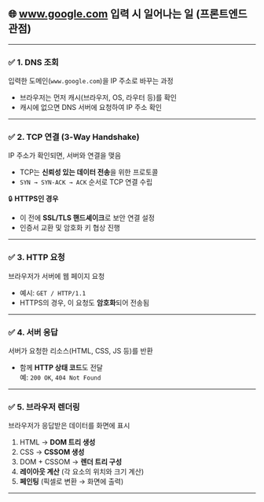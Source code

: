 ## 🌐 www.google.com 입력 시 일어나는 일 (프론트엔드 관점)

---

### ✅ 1. DNS 조회

입력한 도메인(`www.google.com`)을 IP 주소로 바꾸는 과정

- 브라우저는 먼저 캐시(브라우저, OS, 라우터 등)를 확인
- 캐시에 없으면 DNS 서버에 요청하여 IP 주소 확인

---

### ✅ 2. TCP 연결 (3-Way Handshake)

IP 주소가 확인되면, 서버와 연결을 맺음

- TCP는 **신뢰성 있는 데이터 전송**을 위한 프로토콜
- `SYN → SYN-ACK → ACK` 순서로 TCP 연결 수립

🔒 **HTTPS인 경우**

- 이 전에 **SSL/TLS 핸드셰이크**로 보안 연결 설정
- 인증서 교환 및 암호화 키 협상 진행

---

### ✅ 3. HTTP 요청

브라우저가 서버에 웹 페이지 요청

- 예시: `GET / HTTP/1.1`
- HTTPS의 경우, 이 요청도 **암호화**되어 전송됨

---

### ✅ 4. 서버 응답

서버가 요청한 리소스(HTML, CSS, JS 등)를 반환

- 함께 **HTTP 상태 코드**도 전달  
  예: `200 OK`, `404 Not Found`

---

### ✅ 5. 브라우저 렌더링

브라우저가 응답받은 데이터를 화면에 표시

1. HTML → **DOM 트리 생성**
2. CSS → **CSSOM 생성**
3. DOM + CSSOM → **렌더 트리 구성**
4. **레이아웃 계산** (각 요소의 위치와 크기 계산)
5. **페인팅** (픽셀로 변환 → 화면에 출력)

---
